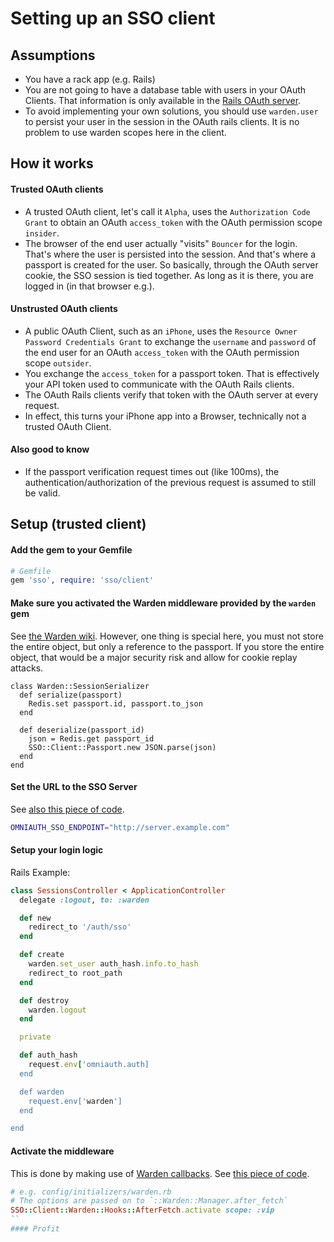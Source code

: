 # Setting up an SSO client

## Assumptions

* You have a rack app (e.g. Rails)
* You are not going to have a database table with users in your OAuth Clients. That information is only available in the [Rails OAuth server](https://github.com/halo/sso/blob/master/lib/sso/server/README.md).
* To avoid implementing your own solutions, you should use `warden.user` to persist your user in the session in the OAuth rails clients. It is no problem to use warden scopes here in the client.

## How it works

#### Trusted OAuth clients

* A trusted OAuth client, let's call it `Alpha`, uses the `Authorization Code Grant` to obtain an OAuth `access_token` with the OAuth permission scope `insider`.
* The browser of the end user actually "visits" `Bouncer` for the login. That's where the user is persisted into the session. And that's where a passport is created for the user. So basically, through the OAuth server cookie, the SSO session is tied together. As long as it is there, you are logged in (in that browser e.g.).

#### Unstrusted OAuth clients

* A public OAuth Client, such as an `iPhone`, uses the `Resource Owner Password Credentials Grant` to exchange the `username` and `password` of the end user for an OAuth `access_token` with the OAuth permission scope `outsider`.
* You exchange the `access_token` for a passport token. That is effectively your API token used to communicate with the OAuth Rails clients.
* The OAuth Rails clients verify that token with the OAuth server at every request.
* In effect, this turns your iPhone app into a Browser, technically not a trusted OAuth Client.

#### Also good to know

* If the passport verification request times out (like 100ms), the authentication/authorization of the previous request is assumed to still be valid.

## Setup (trusted client)

#### Add the gem to your Gemfile

```ruby
# Gemfile
gem 'sso', require: 'sso/client'
```

#### Make sure you activated the Warden middleware provided by the `warden` gem

See [the Warden wiki](https://github.com/hassox/warden/wiki/Setup).
However, one thing is special here, you must not store the entire object, but only a reference to the passport.
If you store the entire object, that would be a major security risk and allow for cookie replay attacks.

```
class Warden::SessionSerializer
  def serialize(passport)
    Redis.set passport.id, passport.to_json
  end

  def deserialize(passport_id)
    json = Redis.get passport_id
    SSO::Client::Passport.new JSON.parse(json)
  end
end
```

#### Set the URL to the SSO Server

See [also this piece of code](https://github.com/halo/sso/blob/master/lib/sso/client/omniauth/strategies/sso.rb#L7-L17).

```bash
OMNIAUTH_SSO_ENDPOINT="http://server.example.com"
```

#### Setup your login logic

Rails Example:

```ruby
class SessionsController < ApplicationController
  delegate :logout, to: :warden

  def new
    redirect_to '/auth/sso'
  end

  def create
    warden.set_user auth_hash.info.to_hash
    redirect_to root_path
  end

  def destroy
    warden.logout
  end

  private

  def auth_hash
    request.env['omniauth.auth]
  end

  def warden
    request.env['warden']
  end

end
````

#### Activate the middleware

This is done by making use of [Warden callbacks](https://github.com/hassox/warden/wiki/Callbacks). See [this piece of code](https://github.com/halo/sso/blob/master/lib/sso/client/warden/hooks/after_fetch.rb#L18-L22).

```ruby
# e.g. config/initializers/warden.rb
# The options are passed on to `::Warden::Manager.after_fetch`
SSO::Client::Warden::Hooks::AfterFetch.activate scope: :vip
``
#### Profit

